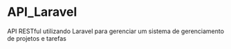 # API_Laravel
API RESTful utilizando Laravel para gerenciar um sistema de  gerenciamento de projetos e tarefas
